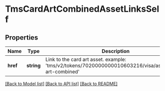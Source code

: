 # TmsCardArtCombinedAssetLinksSelf

## Properties
Name | Type | Description | Notes
------------ | ------------- | ------------- | -------------
**href** | **string** | Link to the card art asset. example: &#39;tms/v2/tokens/7020000000010603216/visa/assets/card-art-combined&#39; | [optional] 

[[Back to Model list]](../README.md#documentation-for-models) [[Back to API list]](../README.md#documentation-for-api-endpoints) [[Back to README]](../README.md)


